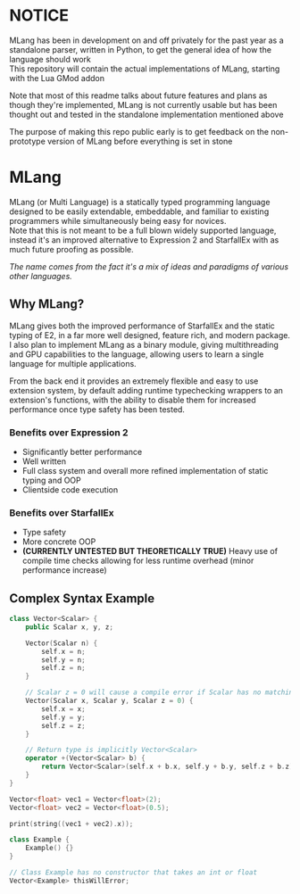 # NOTICE
MLang has been in development on and off privately for the past year as a standalone parser, written in Python, to get the general idea of how the language should work  
This repository will contain the actual implementations of MLang, starting with the Lua GMod addon  

Note that most of this readme talks about future features and plans as though they're implemented, MLang is not currently usable but has been thought out and tested in the standalone implementation mentioned above  

The purpose of making this repo public early is to get feedback on the non-prototype version of MLang before everything is set in stone  

# MLang

MLang (or Multi Language) is a statically typed programming language designed to be easily extendable, embeddable, and familiar to existing programmers while simultaneously being easy for novices.  
Note that this is not meant to be a full blown widely supported language, instead it's an improved alternative to Expression 2 and StarfallEx with as much future proofing as possible.  

*The name comes from the fact it's a mix of ideas and paradigms of various other languages.*  

## Why MLang?

MLang gives both the improved performance of StarfallEx and the static typing of E2, in a far more well designed, feature rich, and modern package.  
I also plan to implement MLang as a binary module, giving multithreading and GPU capabilities to the language, allowing users to learn a single language for multiple applications.  

From the back end it provides an extremely flexible and easy to use extension system, by default adding runtime typechecking wrappers to an extension's functions, 
with the ability to disable them for increased performance once type safety has been tested.  

### Benefits over Expression 2
* Significantly better performance
* Well written
* Full class system and overall more refined implementation of static typing and OOP
* Clientside code execution

### Benefits over StarfallEx
* Type safety
* More concrete OOP
* **(CURRENTLY UNTESTED BUT THEORETICALLY TRUE)** Heavy use of compile time checks allowing for less runtime overhead (minor performance increase)

## Complex Syntax Example
```cpp
class Vector<Scalar> {
	public Scalar x, y, z;

	Vector(Scalar n) {
		self.x = n;
		self.y = n;
		self.z = n;
	}

	// Scalar z = 0 will cause a compile error if Scalar has no matching constructor
	Vector(Scalar x, Scalar y, Scalar z = 0) {
		self.x = x;
		self.y = y;
		self.z = z;
	}

	// Return type is implicitly Vector<Scalar>
	operator +(Vector<Scalar> b) {
		return Vector<Scalar>(self.x + b.x, self.y + b.y, self.z + b.z);
	}
}

Vector<float> vec1 = Vector<float>(2);
Vector<float> vec2 = Vector<float>(0.5);

print(string((vec1 + vec2).x));

class Example {
	Example() {}
}

// Class Example has no constructor that takes an int or float
Vector<Example> thisWillError;
```
